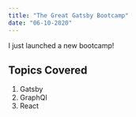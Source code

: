 ```yaml
---
title: "The Great Gatsby Bootcamp"
date: "06-10-2020"
---
```


I just launched a new bootcamp!

## Topics Covered

1. Gatsby
2. GraphQl
3. React